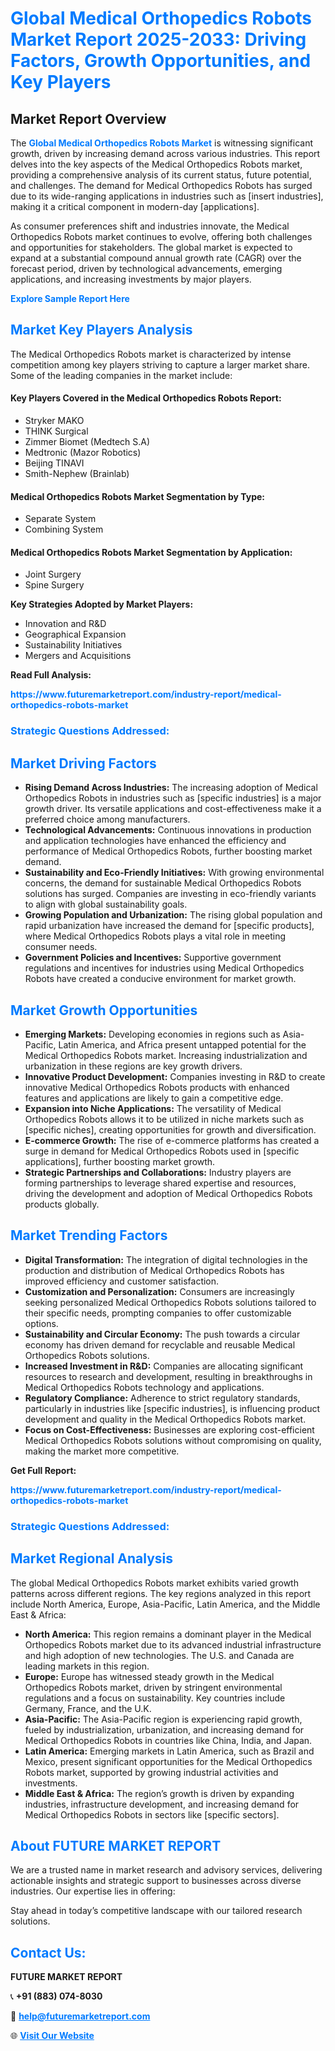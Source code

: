 <h1 style="color: #007BFF;">Global Medical Orthopedics Robots Market Report 2025-2033: Driving Factors, Growth Opportunities, and Key Players</h1>

<section id="overview">
<h2>Market Report Overview</h2>
<p>The <a href="https://www.futuremarketreport.com/industry-report/medical-orthopedics-robots-market" style="color: #007BFF; text-decoration: none;"><strong>Global Medical Orthopedics Robots Market</strong></a> is witnessing significant growth, driven by increasing demand across various industries. This report delves into the key aspects of the Medical Orthopedics Robots market, providing a comprehensive analysis of its current status, future potential, and challenges. The demand for Medical Orthopedics Robots has surged due to its wide-ranging applications in industries such as [insert industries], making it a critical component in modern-day [applications].</p>
<p>As consumer preferences shift and industries innovate, the Medical Orthopedics Robots market continues to evolve, offering both challenges and opportunities for stakeholders. The global market is expected to expand at a substantial compound annual growth rate (CAGR) over the forecast period, driven by technological advancements, emerging applications, and increasing investments by major players.</p>
</section>

<section id="overview">
<p><a href="https://www.futuremarketreport.com/request-sample/reportId=79424" style="color: #007BFF; text-decoration: none;"><strong>Explore Sample Report Here</strong></a></p>
</section>

<section id="key-players">
<h2 style="color: #007BFF;">Market Key Players Analysis</h2>
<p>The Medical Orthopedics Robots market is characterized by intense competition among key players striving to capture a larger market share. Some of the leading companies in the market include:</p>
<h4>Key Players Covered in the Medical Orthopedics Robots Report:</h4>
<ul><li>Stryker MAKO</li><li>THINK Surgical</li><li>Zimmer Biomet (Medtech S.A)</li><li>Medtronic (Mazor Robotics)</li><li>Beijing TINAVI</li><li>Smith-Nephew (Brainlab)</li></ul>
<h4>Medical Orthopedics Robots Market Segmentation by Type:</h4>
<ul><li>Separate System</li><li>Combining System</li></ul>

<h4>Medical Orthopedics Robots Market Segmentation by Application:</h4>
<ul><li>Joint Surgery</li><li>Spine Surgery</li></ul>
<p><strong>Key Strategies Adopted by Market Players:</strong></p>
<ul>
<li>Innovation and R&D</li>
<li>Geographical Expansion</li>
<li>Sustainability Initiatives</li>
<li>Mergers and Acquisitions</li>
</ul>
</section>

<section>
<p><strong>Read Full Analysis: </strong></p><a href="https://www.futuremarketreport.com/industry-report/medical-orthopedics-robots-market" style="color: #007BFF; text-decoration: none;"><strong>https://www.futuremarketreport.com/industry-report/medical-orthopedics-robots-market</strong></a>
<h3 style="color: #007BFF;">Strategic Questions Addressed:</h3>
</section>

<section id="driving-factors">
<h2 style="color: #007BFF;">Market Driving Factors</h2>
<ul>
<li><strong>Rising Demand Across Industries:</strong> The increasing adoption of Medical Orthopedics Robots in industries such as [specific industries] is a major growth driver. Its versatile applications and cost-effectiveness make it a preferred choice among manufacturers.</li>
<li><strong>Technological Advancements:</strong> Continuous innovations in production and application technologies have enhanced the efficiency and performance of Medical Orthopedics Robots, further boosting market demand.</li>
<li><strong>Sustainability and Eco-Friendly Initiatives:</strong> With growing environmental concerns, the demand for sustainable Medical Orthopedics Robots solutions has surged. Companies are investing in eco-friendly variants to align with global sustainability goals.</li>
<li><strong>Growing Population and Urbanization:</strong> The rising global population and rapid urbanization have increased the demand for [specific products], where Medical Orthopedics Robots plays a vital role in meeting consumer needs.</li>
<li><strong>Government Policies and Incentives:</strong> Supportive government regulations and incentives for industries using Medical Orthopedics Robots have created a conducive environment for market growth.</li>
</ul>
</section>

<section id="growth-opportunities">
<h2 style="color: #007BFF;">Market Growth Opportunities</h2>
<ul>
<li><strong>Emerging Markets:</strong> Developing economies in regions such as Asia-Pacific, Latin America, and Africa present untapped potential for the Medical Orthopedics Robots market. Increasing industrialization and urbanization in these regions are key growth drivers.</li>
<li><strong>Innovative Product Development:</strong> Companies investing in R&D to create innovative Medical Orthopedics Robots products with enhanced features and applications are likely to gain a competitive edge.</li>
<li><strong>Expansion into Niche Applications:</strong> The versatility of Medical Orthopedics Robots allows it to be utilized in niche markets such as [specific niches], creating opportunities for growth and diversification.</li>
<li><strong>E-commerce Growth:</strong> The rise of e-commerce platforms has created a surge in demand for Medical Orthopedics Robots used in [specific applications], further boosting market growth.</li>
<li><strong>Strategic Partnerships and Collaborations:</strong> Industry players are forming partnerships to leverage shared expertise and resources, driving the development and adoption of Medical Orthopedics Robots products globally.</li>
</ul>
</section>

<section id="trending-factors">
<h2 style="color: #007BFF;">Market Trending Factors</h2>
<ul>
<li><strong>Digital Transformation:</strong> The integration of digital technologies in the production and distribution of Medical Orthopedics Robots has improved efficiency and customer satisfaction.</li>
<li><strong>Customization and Personalization:</strong> Consumers are increasingly seeking personalized Medical Orthopedics Robots solutions tailored to their specific needs, prompting companies to offer customizable options.</li>
<li><strong>Sustainability and Circular Economy:</strong> The push towards a circular economy has driven demand for recyclable and reusable Medical Orthopedics Robots solutions.</li>
<li><strong>Increased Investment in R&D:</strong> Companies are allocating significant resources to research and development, resulting in breakthroughs in Medical Orthopedics Robots technology and applications.</li>
<li><strong>Regulatory Compliance:</strong> Adherence to strict regulatory standards, particularly in industries like [specific industries], is influencing product development and quality in the Medical Orthopedics Robots market.</li>
<li><strong>Focus on Cost-Effectiveness:</strong> Businesses are exploring cost-efficient Medical Orthopedics Robots solutions without compromising on quality, making the market more competitive.</li>
</ul>
</section>

<section>
<p><strong>Get Full Report: </strong></p><a href="https://www.futuremarketreport.com/industry-report/medical-orthopedics-robots-market" style="color: #007BFF; text-decoration: none;"><strong>https://www.futuremarketreport.com/industry-report/medical-orthopedics-robots-market</strong></a>
<h3 style="color: #007BFF;">Strategic Questions Addressed:</h3>
</section>


<section id="regional-analysis">
<h2 style="color: #007BFF;">Market Regional Analysis</h2>
<p>The global Medical Orthopedics Robots market exhibits varied growth patterns across different regions. The key regions analyzed in this report include North America, Europe, Asia-Pacific, Latin America, and the Middle East & Africa:</p>
<ul>
<li><strong>North America:</strong> This region remains a dominant player in the Medical Orthopedics Robots market due to its advanced industrial infrastructure and high adoption of new technologies. The U.S. and Canada are leading markets in this region.</li>
<li><strong>Europe:</strong> Europe has witnessed steady growth in the Medical Orthopedics Robots market, driven by stringent environmental regulations and a focus on sustainability. Key countries include Germany, France, and the U.K.</li>
<li><strong>Asia-Pacific:</strong> The Asia-Pacific region is experiencing rapid growth, fueled by industrialization, urbanization, and increasing demand for Medical Orthopedics Robots in countries like China, India, and Japan.</li>
<li><strong>Latin America:</strong> Emerging markets in Latin America, such as Brazil and Mexico, present significant opportunities for the Medical Orthopedics Robots market, supported by growing industrial activities and investments.</li>
<li><strong>Middle East & Africa:</strong> The region’s growth is driven by expanding industries, infrastructure development, and increasing demand for Medical Orthopedics Robots in sectors like [specific sectors].</li>
</ul>
</section>

<footer>
<h2 style="color: #007BFF;">About FUTURE MARKET REPORT</h2>
<p>We are a trusted name in market research and advisory services, delivering actionable insights and strategic support to businesses across diverse industries. Our expertise lies in offering:</p>

<p>Stay ahead in today’s competitive landscape with our tailored research solutions.</p>

<h2 style="color: #007BFF;">Contact Us:</h2>
<p><strong>FUTURE MARKET REPORT</strong></p>
<p>📞 <strong>+91 (883) 074-8030</strong></p>
<p>📧 <strong><a href="mailto:help@futuremarketreport.com" style="color: #007BFF;">help@futuremarketreport.com</a></strong></p>
<p>🌐 <strong><a href="https://www.futuremarketreport.com/" style="color: #007BFF;">Visit Our Website</a></strong></p>
</footer>